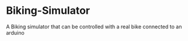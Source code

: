 # Biking-Simulator
A Biking simulator that can be controlled with a real bike connected to an arduino

